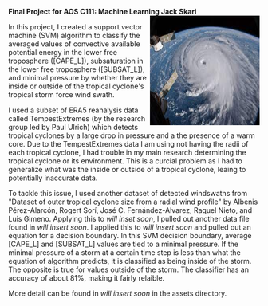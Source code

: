 **Final Project for AOS C111: Machine Learning Jack Skari** <img align="right" width="220" height="220" src="/assets/IMG/hurri.jpeg">

In this project, I created a support vector machine (SVM) algorithm to classify the averaged values of convective available potential energy in the lower free troposphere ([CAPE_L]), subsaturation in the lower free troposphere ([SUBSAT_L]), and minimal pressure by whether they are inside or outside of the tropical cyclone's tropical storm force wind swath.

I used a subset of ERA5 reanalysis data called TempestExtremes (by the research group led by Paul Ulrich) which detects tropical cyclones by a large drop in pressure and a the presence of a warm core. Due to the TempestExtremes data I am using not having the radii of each tropical cyclone, I had trouble in my main research determining the tropical cyclone or its environment. This is a curcial problem as I had to generalize what was the inside or outside of a tropical cyclone, leaing to potentially inaccurate data.

To tackle this issue, I used another dataset of detected windswaths from "Dataset of outer tropical cyclone size from a radial wind profile" by Albenis Pérez-Alarcón, Rogert Sorí, José C. Fernández-Alvarez, Raquel Nieto, and Luis Gimeno. Applying this to *will inset soon*, I pulled out another data file found in *will insert soon*. I applied this to *will insert soon* and pulled out an equation for a decision boundary. In this SVM decision boundary, average [CAPE_L] and [SUBSAT_L] values are tied to a minimal pressure. If the minimal pressure of a storm at a certain time step is less than what the equation of algorithm predicts, it is classified as being inside of the storm. The opposite is true for values outside of the storm. The classifier has an accuracy of about 81%, making it fairly relaible. 

More detail can be found in *will insert soon* in the assets directory.


